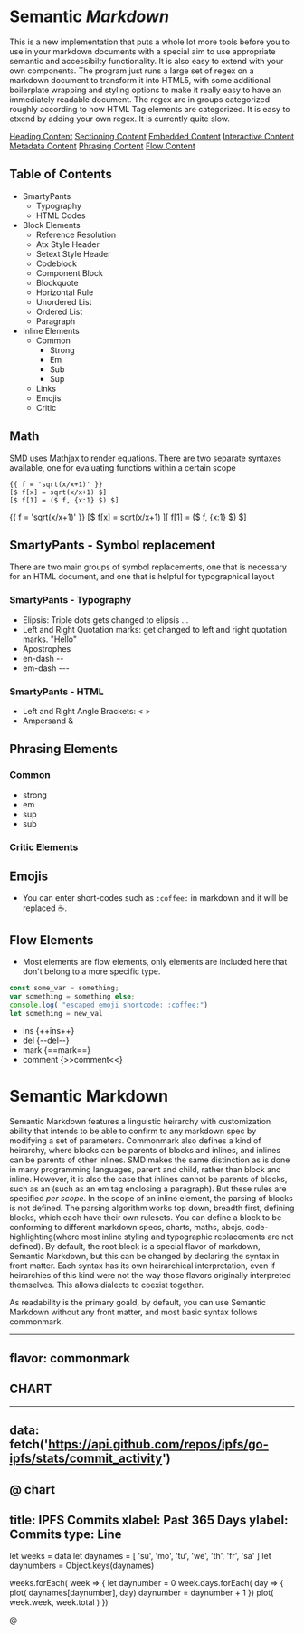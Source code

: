 # Semantic *Markdown*

This is a new implementation that puts a whole lot more tools before you to use in your markdown documents with a special aim to use appropriate semantic and accessibilty functionality. It is also easy to extend with your own components. The program just runs a large set of regex on a markdown document to transform it into HTML5, with some additional boilerplate wrapping and styling options to make it really easy to have an immediately readable document. The regex are in groups categorized roughly according to how HTML Tag elements are categorized. It is easy to etxend by adding your own regex. It is currently quite slow.

[Heading Content](https://developer.mozilla.org/en-US/docs/Web/Guide/HTML/Content_categories#Heading_content)
[Sectioning Content](https://developer.mozilla.org/en-US/docs/Web/Guide/HTML/Content_categories#Sectioning_content)
[Embedded Content](https://developer.mozilla.org/en-US/docs/Web/Guide/HTML/Content_categories#Embedded_content)
[Interactive Content](https://developer.mozilla.org/en-US/docs/Web/Guide/HTML/Content_categories#Interactive_content)
[Metadata Content](https://developer.mozilla.org/en-US/docs/Web/Guide/HTML/Content_categories#Metadata_content)
[Phrasing Content](https://developer.mozilla.org/en-US/docs/Web/Guide/HTML/Content_categories#Phrasing_content)
[Flow Content](https://developer.mozilla.org/en-US/docs/Web/Guide/HTML/Content_categories#Flow_content)

## Table of Contents

* SmartyPants
	* Typography
	* HTML Codes
* Block Elements
	* Reference Resolution
	* Atx Style Header
	* Setext Style Header
	* Codeblock
	* Component Block
	* Blockquote
	* Horizontal Rule
	* Unordered List
	* Ordered List
	* Paragraph
* Inline Elements
	* Common
		* Strong
		* Em
		* Sub
		* Sup
	* Links
	* Emojis
	* Critic

## Math

SMD uses Mathjax to render equations. There are two separate syntaxes available, one for evaluating functions within a certain scope 

```smd
{{ f = 'sqrt(x/x+1)' }}
[$ f[x] = sqrt(x/x+1) $]
[$ f[1] = ($ f, {x:1} $) $]
```

{{ f = 'sqrt(x/x+1)' }}
[$ f[x] = sqrt(x/x+1) $]
[$ f[1] = ($ f, {x:1} $) $]

## SmartyPants - Symbol replacement

There are two main groups of symbol replacements, one that is necessary for an HTML document, and one that is helpful for typographical layout

### SmartyPants - Typography

* Elipsis: Triple dots gets changed to elipsis ...
* Left and Right Quotation marks: get changed to left and right quotation marks. "Hello"
* Apostrophes
* en-dash --
* em-dash ---

### SmartyPants - HTML

* Left and Right Angle Brackets: < >
* Ampersand & 

## Phrasing Elements

### Common

* strong
* em
* sup
* sub

### Critic Elements


## Emojis

* You can enter short-codes such as `:coffee:` in markdown and it will be replaced :coffee:.


## Flow Elements

* Most elements are flow elements, only elements are included here that don't belong to a more specific type.

``` javascript
const some_var = something;
var something = something else;
console.log( "escaped emoji shortcode: :coffee:")
let something = new_val
```

* ins {++ins++}
* del {--del--}
* mark {==mark==}
* comment {>>comment<<}

# Semantic Markdown

Semantic Markdown features a linguistic heirarchy with customization ability that intends to be able to confirm to any markdown spec by modifying a set of parameters. Commonmark also defines a kind of heirarchy, where blocks can be parents of blocks and inlines, and inlines can be parents of other inlines. SMD makes the same distinction as is done in many programming languages, parent and child, rather than block and inline. However, it is also the case that inlines cannot be parents of blocks, such as an (such as an em tag enclosing a paragraph). But these rules are specified *per scope*. In the scope of an inline element, the parsing of blocks is not defined. The parsing algorithm works top down, breadth first, defining blocks, which each have their own rulesets. You can define a block to be conforming to different markdown specs, charts, maths, abcjs, code-highlighting(where most inline styling and typographic replacements are not defined). By default, the root block is a special flavor of markdown, Semantic Markdown, but this can be changed by declaring the syntax in front matter. Each syntax has its own heirarchical interpretation, even if heirarchies of this kind were not the way those flavors originally interpreted themselves. This allows dialects to coexist together.


As readability is the primary goald, by default, you can use Semantic Markdown without any front matter, and most basic syntax follows commonmark. 

---
flavor: commonmark
---


## CHART
---
data: fetch('https://api.github.com/repos/ipfs/go-ipfs/stats/commit_activity')
---

@ chart
---
title: IPFS Commits
xlabel: Past 365 Days
ylabel: Commits
type: Line
---

let weeks = data
let daynames = [ 'su', 'mo', 'tu', 'we', 'th', 'fr', 'sa' ]
let daynumbers = Object.keys(daynames)

weeks.forEach( week => {
	let daynumber = 0
	week.days.forEach( day => {
		plot( daynames[daynumber], day)
		daynumber = daynumber + 1
	})
	plot( week.week, week.total )
})

@
